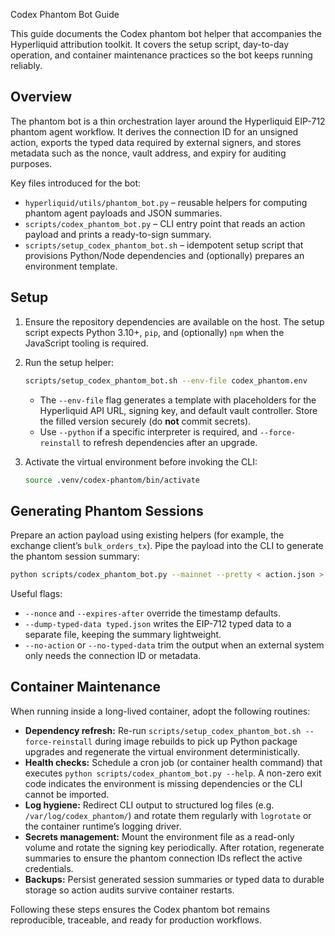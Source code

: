  Codex Phantom Bot Guide

This guide documents the Codex phantom bot helper that accompanies the
Hyperliquid attribution toolkit.  It covers the setup script, day-to-day
operation, and container maintenance practices so the bot keeps running
reliably.

## Overview

The phantom bot is a thin orchestration layer around the Hyperliquid
EIP-712 phantom agent workflow.  It derives the connection ID for an
unsigned action, exports the typed data required by external signers, and
stores metadata such as the nonce, vault address, and expiry for auditing
purposes.

Key files introduced for the bot:

- `hyperliquid/utils/phantom_bot.py` – reusable helpers for computing phantom
  agent payloads and JSON summaries.
- `scripts/codex_phantom_bot.py` – CLI entry point that reads an action payload
  and prints a ready-to-sign summary.
- `scripts/setup_codex_phantom_bot.sh` – idempotent setup script that
  provisions Python/Node dependencies and (optionally) prepares an environment
  template.

## Setup

1. Ensure the repository dependencies are available on the host.  The setup
   script expects Python 3.10+, `pip`, and (optionally) `npm` when the
   JavaScript tooling is required.
2. Run the setup helper:

   ```bash
   scripts/setup_codex_phantom_bot.sh --env-file codex_phantom.env
   ```

   - The `--env-file` flag generates a template with placeholders for the
     Hyperliquid API URL, signing key, and default vault controller.  Store the
     filled version securely (do **not** commit secrets).
   - Use `--python` if a specific interpreter is required, and `--force-reinstall`
     to refresh dependencies after an upgrade.
3. Activate the virtual environment before invoking the CLI:

   ```bash
   source .venv/codex-phantom/bin/activate
   ```

## Generating Phantom Sessions

Prepare an action payload using existing helpers (for example, the exchange
client’s `bulk_orders_tx`).  Pipe the payload into the CLI to generate the
phantom session summary:

```bash
python scripts/codex_phantom_bot.py --mainnet --pretty < action.json > phantom_session.json
```

Useful flags:

- `--nonce` and `--expires-after` override the timestamp defaults.
- `--dump-typed-data typed.json` writes the EIP-712 typed data to a separate
  file, keeping the summary lightweight.
- `--no-action` or `--no-typed-data` trim the output when an external system
  only needs the connection ID or metadata.

## Container Maintenance

When running inside a long-lived container, adopt the following routines:

- **Dependency refresh:** Re-run `scripts/setup_codex_phantom_bot.sh --force-reinstall`
  during image rebuilds to pick up Python package upgrades and regenerate the
  virtual environment deterministically.
- **Health checks:** Schedule a cron job (or container health command) that
  executes `python scripts/codex_phantom_bot.py --help`.  A non-zero exit code
  indicates the environment is missing dependencies or the CLI cannot be
  imported.
- **Log hygiene:** Redirect CLI output to structured log files (e.g.
  `/var/log/codex_phantom/`) and rotate them regularly with `logrotate` or the
  container runtime’s logging driver.
- **Secrets management:** Mount the environment file as a read-only volume and
  rotate the signing key periodically.  After rotation, regenerate summaries to
  ensure the phantom connection IDs reflect the active credentials.
- **Backups:** Persist generated session summaries or typed data to durable
  storage so action audits survive container restarts.

Following these steps ensures the Codex phantom bot remains reproducible,
traceable, and ready for production workflows.
